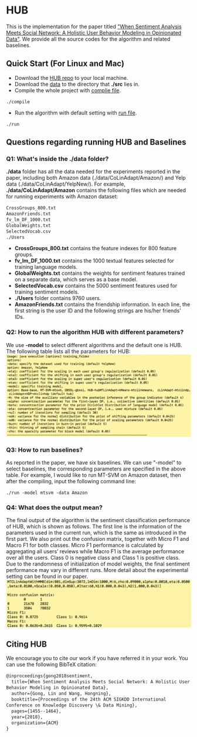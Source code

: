 # HUB
This is the implementation for the paper titled ["When Sentiment Analysis Meets Social Network: A Holistic User Behavior Modeling in Opinionated Data"](https://www.cs.virginia.edu/~lg5bt/files/kdd2018.pdf). We provide all the source codes for the algorithm and related baselines.
## Quick Start (For Linux and Mac)
* Download the [HUB repo](https://github.com/Linda-sunshine/HUB.git) to your local machine.
* Download the [data]() to the directory that **./src** lies in.
* Compile the whole project with [complie file](https://github.com/Linda-sunshine/HUB/blob/master/compile).
```
./compile
```
* Run the algorithm with default setting with [run file](https://github.com/Linda-sunshine/HUB/blob/master/run).
```
./run
```
## Questions regarding running HUB and Baselines
### Q1: What's inside the ./data folder?
**./data** folder has all the data needed for the experiments reported in the paper, including both Amazon data (./data/CoLinAdapt/Amazon/) and Yelp data (./data/CoLinAdapt/YelpNew/). For example, **./data/CoLinAdapt/Amazon** contains the following files which are needed for running experiments with Amazon dataset:
```
CrossGroups_800.txt
AmazonFriends.txt
fv_lm_DF_1000.txt
GlobalWeights.txt
SelectedVocab.csv
./Users
```
* **CrossGroups_800.txt** contains the feature indexes for 800 feature groups.
* **fv_lm_DF_1000.txt** contains the 1000 textual features selected for training language models.
* **GlobalWeights.txt** contains the weights for sentiment features trained on a separate data, which serves as a base model.
* **SelectedVocab.csv** contains the 5000 sentiment features used for training sentiment models.
* **./Users** folder contains 9760 users.
* **AmazonFriends.txt** contains the friendship information. In each line, the first string is the user ID and the following strings are his/her friends' IDs.

### Q2: How to run the algorithm HUB with different parameters?
We use **-model** to select different algorithms and the default one is HUB.
The following table lists all the parameters for HUB:
![parameter_table](./images/param_table.png)

### Q3: How to run baselines?
As reported in the paper, we have six baselines. We can use "-model" to select baselines, the corresponding parameters are specified in the above table. For example, I would like to run MT-SVM on Amazon dataset, then after the compiling, input the following command line:
```
./run -model mtsvm -data Amazon
```

### Q4: What does the output mean?
The final output of the algorithm is the sentiment classification performance of HUB, which is shown as follows. The first line is the information of the parameters used in the current run, which is the same as introduced in the first part. We also print out the confusion matrix, together with Micro F1 and Macro F1 for both classes. Micro F1 performance is calculated by aggregating all users’ reviews while Macro F1 is the average performance over all the users. Class 0 is negative class and Class 1 is positive class. Due to the randomness of initialization of model weights, the final sentiment performance may vary in different runs. More detail about the experimental setting can be found in our paper.
![output](./images/output.png)

## Citing HUB
We encourage you to cite our work if you have referred it in your work. You can use the following BibTeX citation:
```
@inproceedings{gong2018sentiment,
  title={When Sentiment Analysis Meets Social Network: A Holistic User Behavior Modeling in Opinionated Data},
  author={Gong, Lin and Wang, Hongning},
  booktitle={Proceedings of the 24th ACM SIGKDD International Conference on Knowledge Discovery \& Data Mining},
  pages={1455--1464},
  year={2018},
  organization={ACM}
}
```

